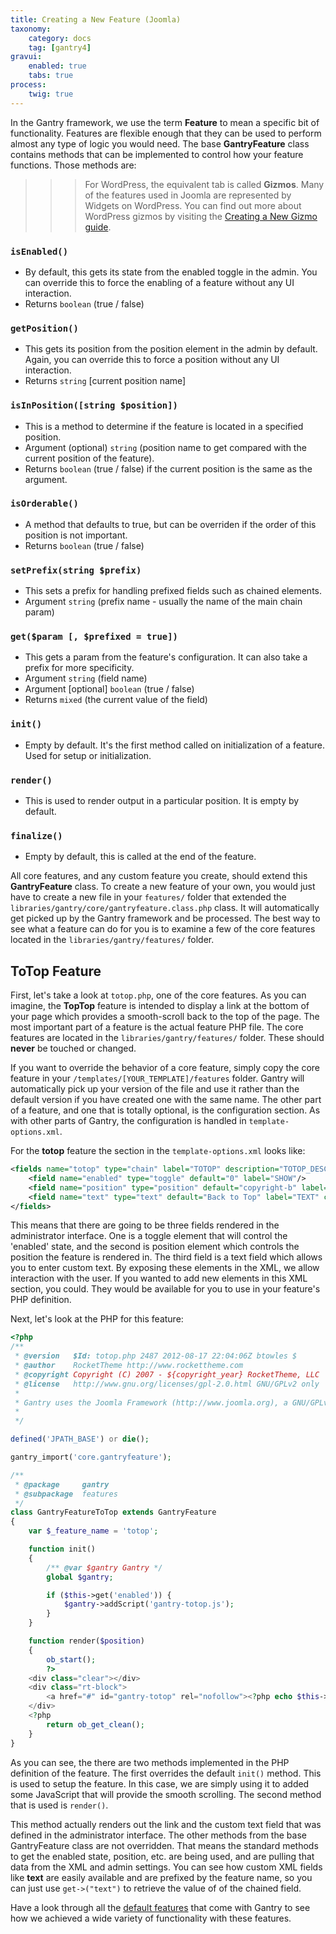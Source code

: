 ```yaml
---
title: Creating a New Feature (Joomla)
taxonomy:
    category: docs
    tag: [gantry4]
gravui:
    enabled: true
    tabs: true
process:
    twig: true
---
```


In the Gantry framework, we use the term **Feature** to mean a specific bit of functionality. Features are flexible enough that they can be used to perform almost any type of logic you would need. The base **GantryFeature** class contains methods that can be implemented to control how your feature functions. Those methods are:

>>> For WordPress, the equivalent tab is called **Gizmos**. Many of the features used in Joomla are represented by Widgets on WordPress. You can find out more about WordPress gizmos by visiting the [Creating a New Gizmo guide](../creating-a-new-gizmo).

### `isEnabled()`

* By default, this gets its state from the enabled toggle in the admin. You can override this to force the enabling of a feature without any UI interaction.
* Returns `boolean` (true / false)                                                                                                                         

### `getPosition()`     

* This gets its position from the position element in the admin by default. Again, you can override this to force a position without any UI interaction.
* Returns `string` [current position name]                                                                                                             

### `isInPosition([string $position])`                                

* This is a method to determine if the feature is located in a specified position.                    
* Argument (optional) `string` (position name to get compared with the current position of the feature).
* Returns `boolean` (true / false) if the current position is the same as the argument.          

### `isOrderable()`         

* A method that defaults to true, but can be overriden if the order of this position is not important.
* Returns `boolean` (true / false)                                                                   

### `setPrefix(string $prefix)`    

* This sets a prefix for handling prefixed fields such as chained elements.
* Argument `string` (prefix name - usually the name of the main chain param)

### `get($param [, $prefixed = true])` 

* This gets a param from the feature's configuration. It can also take a prefix for more specificity.
* Argument `string` (field name)                                                                    
* Argument [optional] `boolean` (true / false)                                                      
* Returns `mixed` (the current value of the field)                                                 

### `init()`        

* Empty by default. It's the first method called on initialization of a feature. Used for setup or initialization.

### `render()`

* This is used to render output in a particular position. It is empty by default.

### `finalize()`

* Empty by default, this is called at the end of the feature.

All core features, and any custom feature you create, should extend this **GantryFeature** class. To create a new feature of your own, you would just have to create a new file in your  `features/` folder that extended the `libraries/gantry/core/gantryfeature.class.php` class. It will automatically get picked up by the Gantry framework and be processed. The best way to see what a feature can do for you is to examine a few of the core features located in the `libraries/gantry/features/` folder.


ToTop Feature
-------------
First, let's take a look at `totop.php`, one of the core features. As you can imagine, the **TopTop** feature is intended to display a link at the bottom of your page which provides a smooth-scroll back to the top of the page. The most important part of a feature is the actual feature PHP file. The core features are located in the `libraries/gantry/features/` folder. These should **never** be touched or changed.

If you want to override the behavior of a core feature, simply copy the core feature in your `/templates/[YOUR_TEMPLATE]/features` folder. Gantry will automatically pick up your version of the file and use it rather than the default version if you have created one with the same name. The other part of a feature, and one that is totally optional, is the configuration section. As with other parts of Gantry, the configuration is handled in `template-options.xml`.

For the **totop** feature the section in the `template-options.xml` looks like:

```xml
<fields name="totop" type="chain" label="TOTOP" description="TOTOP_DESC">
    <field name="enabled" type="toggle" default="0" label="SHOW"/>
    <field name="position" type="position" default="copyright-b" label="POSITION"/>
    <field name="text" type="text" default="Back to Top" label="TEXT" class="text-long" />
</fields>
```

This means that there are going to be three fields rendered in the administrator interface. One is a toggle element that will control the 'enabled' state, and the second is position element which controls the position the feature is rendered in. The third field is a text field which allows you to enter custom text. By exposing these elements in the XML, we allow interaction with the user. If you wanted to add new elements in this XML section, you could. They would be available for you to use in your feature's PHP definition.

Next, let's look at the PHP for this feature:

```php
<?php
/**
 * @version   $Id: totop.php 2487 2012-08-17 22:04:06Z btowles $
 * @author    RocketTheme http://www.rockettheme.com
 * @copyright Copyright (C) 2007 - ${copyright_year} RocketTheme, LLC
 * @license   http://www.gnu.org/licenses/gpl-2.0.html GNU/GPLv2 only
 *
 * Gantry uses the Joomla Framework (http://www.joomla.org), a GNU/GPLv2 content management system
 *
 */

defined('JPATH_BASE') or die();

gantry_import('core.gantryfeature');

/**
 * @package     gantry
 * @subpackage  features
 */
class GantryFeatureToTop extends GantryFeature
{
    var $_feature_name = 'totop';

    function init()
    {
        /** @var $gantry Gantry */
        global $gantry;

        if ($this->get('enabled')) {
            $gantry->addScript('gantry-totop.js');
        }
    }

    function render($position)
    {
        ob_start();
        ?>
    <div class="clear"></div>
    <div class="rt-block">
        <a href="#" id="gantry-totop" rel="nofollow"><?php echo $this->get('text'); ?></a>
    </div>
    <?php
        return ob_get_clean();
    }
}
```

As you can see, the there are two methods implemented in the PHP definition of the feature. The first overrides the default `init()` method. This is used to setup the feature. In this case, we are simply using it to added some JavaScript that will provide the smooth scrolling. The second method that is used is `render()`.

This method actually renders out the link and the custom text field that was defined in the administrator interface. The other methods from the base GantryFeature class are not overridden. That means the standard methods to get the enabled state, position, etc. are being used, and are pulling that data from the XML and admin settings. You can see how custom XML fields like **text** are easily available and are prefixed by the feature name, so you can just use `get->("text")` to retrieve the value of of the chained field.

Have a look through all the [default features](../configure/features.md) that come with Gantry to see how we achieved a wide variety of functionality with these features.
